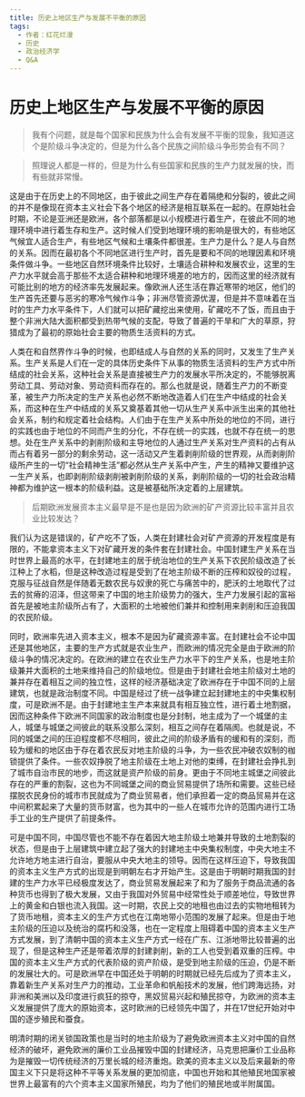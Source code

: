 ```yaml
---
title: 历史上地区生产与发展不平衡的原因
tags:
  - 作者：红花烂漫
  - 历史
  - 政治经济学
  - Q&A
---
```

# 历史上地区生产与发展不平衡的原因

> 我有个问题，就是每个国家和民族为什么会有发展不平衡的现象，我知道这个是阶级斗争决定的，但是为什么各个民族之间阶级斗争形势会有不同？

> 照理说人都是一样的，但是为什么有些国家和民族的生产力就发展的快，而有些就非常慢。

这是由于在历史上的不同地区，由于彼此之间生产存在着隔绝和分裂的，彼此之间的并不是像现在资本主义社会下各个地区的经济是相互联系在一起的。在原始社会时期，不论是亚洲还是欧洲，各个部落都是以小规模进行着生产，在彼此不同的地理环境中进行着生存和生产。这时候人们受到地理环境的影响是很大的，有些地区气候宜人适合生产，有些地区气候和土壤条件都很差。生产力是什么？是人与自然的关系。因而在最初各个不同地区进行生产时，首先是要和不同的地理因素和环境条件做斗争。一些地区自然环境条件比较好，土壤适合耕种和发展农业，这里的生产力水平就会高于那些不太适合耕种和地理环境差的地方的，因而这里的经济就有可能比别的地方的经济率先发展起来。像欧洲人还生活在靠近寒带的地区，他们的生产首先还要与恶劣的寒冷气候作斗争；非洲尽管资源优渥，但是并不意味着在当时的生产力水平条件下，人们就可以把矿藏挖出来使用，矿藏吃不了饭，而且由于整个非洲大陆大面积都受到热带气候的支配，导致了普遍的干旱和广大的草原，狩猎成为了最初的原始社会主要的物质生活资料的方式。

人类在和自然界作斗争的时候，也即结成人与自然的关系的同时，又发生了生产关系。生产关系是人们在一定的具体历史条件下从事的物质生活资料的生产方式中所结成的社会关系，这种社会关系是直接被生产力的发展水平所决定的，不能够脱离劳动工具、劳动对象、劳动资料而存在的。那么也就是说，随着生产力的不断变革，被生产力所决定的生产关系也必然不断地改造着人们在生产中结成的社会关系，而这种在生产中结成的关系又奠基着其他一切从生产关系中派生出来的其他社会关系，制约和规定着社会结构。人们由于在生产关系中所处的地位的不同，进行的实践也由于地位的不同而产生的分化，不存在统一的实践，也就不存在统一的思想。处在生产关系中的剥削阶级和主导地位的人通过生产关系对生产资料的占有从而占有着另一部分的剩余劳动，这一活动又产生着剥削阶级的世界观，从而剥削阶级所产生的一切“社会精神生活”都必然从生产关系中产生，产生的精神又要维护这一生产关系，也即剥削阶级剥削被剥削阶级的关系，剥削阶级的一切的社会政治精神都为维护这一根本的阶级利益。这是被基础所决定着的上层建筑。

> 后期欧洲发展资本主义最早是不是也是因为欧洲的矿产资源比较丰富并且农业比较发达？

我们认为这是错误的，矿产吃不了饭，人类在封建社会对矿产资源的开发程度是有限的，不能拿资本主义下对矿藏开发的条件套在封建社会。中国封建生产关系在当时世界上最高的水平，在封建地主的居于统治地位的生产关系下农民阶级改造了长江种上了水稻，但是这种改造过程是受到了在地主阶级不断的压榨和奴役的过程，克服与征战自然是伴随着无数农民与奴隶的死亡与痛苦中的，肥沃的土地取代了过去的贫瘠的沼泽，但这带来了中国的地主阶级势力的强大，生产力发展引起的富裕首先是被地主阶级所占有了，大面积的土地被他们兼并和控制用来剥削和压迫我国的农民阶级。

同时，欧洲率先进入资本主义，根本不是因为矿藏资源丰富。在封建社会不论中国还是其他地区，主要的生产方式就是农业生产，而欧洲的情况完全是由于欧洲的阶级斗争的情况决定的。在欧洲的建立在农业生产力水平下的生产关系，也是地主阶级兼并大面积的土地来维持自己的阶级地位。但是由于封建社会地主阶级对土地的兼并存在着相互之间的独立性，这样的经济基础决定了欧洲存在于中国不同的上层建筑，也就是政治制度不同。中国是经过了统一战争建立起封建地主的中央集权制度，可是欧洲不是。由于封建地主生产本来就具有相互独立性，进行着土地割据，因而这种条件下欧洲不同国家的政治制度也是分封制，地主成为了一个城堡的主人，城堡与城堡之间彼此的联系没那么深刻，相互之间存在着隔阂。也就是说，不同的城堡之间的压迫程度都不尽相同，彼此之间的阶级矛盾有的缓和有的深刻，而较为缓和的地区由于存在着农民反对地主阶级的斗争，为一些农民冲破农奴制的枷锁提供了条件。一些农奴挣脱了地主阶级在土地上对他的束缚，在封建社会挣扎到了城市自治市民的地步，而这就是资产阶级的前身。更由于不同地主城堡之间彼此存在的严重的割裂，这也为不同城堡之间的商业贸易提供了场所和需要。这些已经摆脱农民身份的城市市民就成为了商业贸易者，他们承担着一定的商品贸易并在这中间积累起来了大量的货币财富，也为其中的一些人在城市允许的范围内进行工场手工业的生产提供了前提条件。

可是中国不同，中国尽管也不能不存在着因大地主阶级土地兼并导致的土地割裂的状态，但是由于上层建筑中建立起了强大的封建地主中央集权制度，中央大地主不允许地方地主进行自治，要服从中央大地主的领导。因而在这样压迫下，导致我国的资本主义生产方式的出现是到明朝左右才开始产生。这是由于明朝时期我国的封建的生产力水平已经极度发达了，商业贸易发展起来了和为了服务于商品流通的各种货币也得到了极大发展，又由于我国对外贸易中经常性处于顺差地位，导致世界上的黄金和白银也流入我国。这一时期，农民上交的地租也由过去的实物地租转为了货币地租，资本主义的生产方式也在江南地带小范围的发展了起来。但是由于地主阶级的压迫以及统治的腐朽和没落，也在一定程度上阻碍着中国的资本主义生产方式发展，到了清朝中国的资本主义生产方式一经在广东、江浙地带比较普遍的出现了，但是这种生产还是带着浓厚的封建剥削，新的工人也受到着双重的压榨。中国的资本主义生产方式的代表阶级的资产阶级，是受到地主阶级的压迫，仍是不断的发展壮大的。可是欧洲早在中国还处于明朝的时期就已经先后成为了资本主义，靠着新生产关系对生产力的推动，工业革命和帆船技术的发展，他们跨海远扬，对非洲和美洲以及印度进行疯狂的掠夺，黑奴贸易兴起和殖民掠夺，为欧洲的资本主义发展提供了庞大的原始资本，这时欧洲的已经领先中国了，并在17世纪开始对中国的逐步殖民和蚕食。

明清时期的闭关锁国政策也是当时的地主阶级为了避免欧洲资本主义对中国的自然经济的破坏，避免欧洲的廉价工业品摧毁中国的封建经济，马克思把廉价工业品称为是摧毁一切传统经济的万里长城的经济重炮。欧美的资本主义以及后来最新的帝国主义下只是将这种不平等关系发展的更加彻底，中国也开始和其他殖民地国家被世界上最富有的六个资本主义国家所殖民，均为了他们的殖民地或半附属国。
